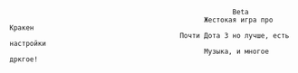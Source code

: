                                                            Beta
                                                    Жестокая игра про Кракен
                                              Почти Дота 3 но лучше, есть настройки
                                                    Музыка, и многое дркгое!

